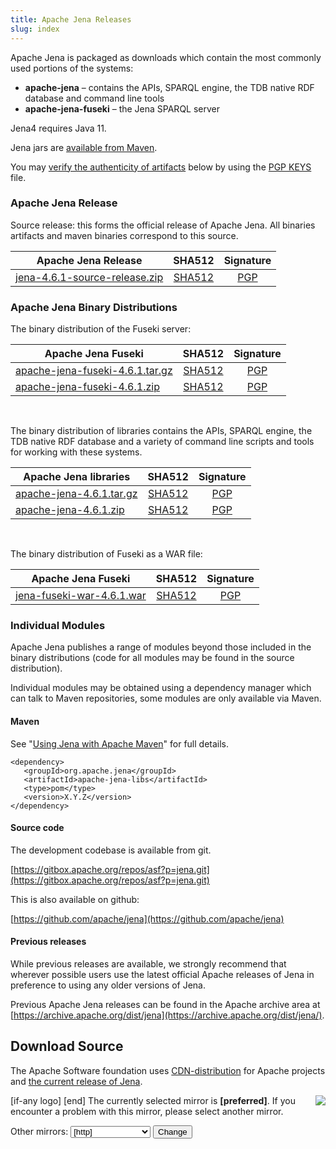 ```yaml
---
title: Apache Jena Releases
slug: index
---
```

Apache Jena is packaged as downloads which contain the most commonly used portions of the systems:

- **apache-jena** &ndash; contains the APIs, SPARQL engine, the TDB native RDF database and command line tools
- **apache-jena-fuseki** &ndash; the Jena SPARQL server

Jena4 requires Java 11.

Jena jars are [available from Maven](maven.html).

You may [verify the authenticity of artifacts](https://www.apache.org/info/verification.html) below by using the [PGP KEYS](https://downloads.apache.org/jena/KEYS) file.

### Apache Jena Release

Source release: this forms the official release of Apache Jena. All binaries artifacts and maven binaries correspond to this source.

| Apache Jena Release | SHA512 | Signature |
| ------------ | :----: | :-------: |
|<a href="[preferred]jena/source/jena-4.6.1-source-release.zip">jena-4.6.1-source-release.zip</a> | [SHA512](https://downloads.apache.org/jena/source/jena-4.6.1-source-release.zip.sha512) | [PGP](https://downloads.apache.org/jena/source/jena-4.6.1-source-release.zip.asc) |

### Apache Jena Binary Distributions

The binary distribution of the Fuseki server:

| Apache Jena Fuseki  | SHA512 | Signature |
| ------------ | :----: | :-------: |
| <a href="[preferred]jena/binaries/apache-jena-fuseki-4.6.1.tar.gz">apache-jena-fuseki-4.6.1.tar.gz</a> | [SHA512](https://downloads.apache.org/jena/binaries/apache-jena-fuseki-4.6.1.tar.gz.sha512) | [PGP](https://downloads.apache.org/jena/binaries/apache-jena-fuseki-4.6.1.tar.gz.asc) |
| <a href="[preferred]jena/binaries/apache-jena-fuseki-4.6.1.zip">apache-jena-fuseki-4.6.1.zip</a> | [SHA512](https://downloads.apache.org/jena/binaries/apache-jena-fuseki-4.6.1.zip.sha512) | [PGP](https://downloads.apache.org/jena/binaries/apache-jena-fuseki-4.6.1.zip.asc) |

<p>&nbsp;</p>
The binary distribution of libraries contains the APIs, SPARQL engine, the TDB native RDF database and a variety of command line scripts and tools for working with these systems.

| Apache Jena libraries | SHA512 | Signature |
| ------------ | :----: | :-------: |
|<a href="[preferred]jena/binaries/apache-jena-4.6.1.tar.gz">apache-jena-4.6.1.tar.gz</a> | [SHA512](https://downloads.apache.org/jena/binaries/apache-jena-4.6.1.tar.gz.sha512) | [PGP](https://downloads.apache.org/jena/binaries/apache-jena-4.6.1.tar.gz.asc) |
| <a href="[preferred]jena/binaries/apache-jena-4.6.1.zip">apache-jena-4.6.1.zip</a> | [SHA512](https://downloads.apache.org/jena/binaries/apache-jena-4.6.1.zip.sha512) | [PGP](https://downloads.apache.org/jena/binaries/apache-jena-4.6.1.zip.asc)

<p>&nbsp;</p>
The binary distribution of Fuseki as a WAR file:

| Apache Jena Fuseki  | SHA512 | Signature |
| ------------ | :----: | :-------: |
| <a href="[preferred]jena/binaries/jena-fuseki-war-4.6.1.war">jena-fuseki-war-4.6.1.war</a> | [SHA512](https://downloads.apache.org/jena/binaries/jena-fuseki-war-4.6.1.war.sha512) | [PGP](https://downloads.apache.org/jena/binaries/jena-fuseki-war-4.6.1.war.asc) |

### Individual Modules

Apache Jena publishes a range of modules beyond those included in the binary distributions (code for all modules may be found in the source distribution).

Individual modules may be obtained using a dependency manager which can talk to Maven repositories, some modules are only available via Maven.

#### Maven

See "[Using Jena with Apache Maven](maven.html)" for full details.

    <dependency>
       <groupId>org.apache.jena</groupId>
       <artifactId>apache-jena-libs</artifactId>
       <type>pom</type>
       <version>X.Y.Z</version>
    </dependency>

#### Source code

The development codebase is available from git.

[https://gitbox.apache.org/repos/asf?p=jena.git](https://gitbox.apache.org/repos/asf?p=jena.git)

This is also available on github:

[https://github.com/apache/jena](https://github.com/apache/jena)

#### Previous releases

While previous releases are available, we strongly recommend that wherever
possible users use the latest official Apache releases of Jena in
preference to using any older versions of Jena.

Previous Apache Jena releases can be found in the Apache archive area
at [https://archive.apache.org/dist/jena](https://archive.apache.org/dist/jena/).

## Download Source

The Apache Software foundation uses [CDN-distribution](https://dlcdn.apache.org/) for Apache
projects and [the current release of Jena](https://dlcdn.apache.org/jena/).

<p>[if-any logo]
<a href="[link]">
  <img align="right" src="[logo]" border="0" />
</a>[end]
The currently selected mirror is <b>[preferred]</b>.  If you encounter a problem with this mirror, please select another
mirror.

<form action="[location]" method="get" id="SelectMirror">
Other mirrors: <select name="Preferred">
[if-any http]
  [for http]<option value="[http]">[http]</option>[end]
[end]

[if-any ftp]
  [for ftp]<option value="[ftp]">[ftp]</option>[end]
[end]
[if-any backup]
  [for backup]<option value="[backup]">[backup]
  (backup)</option>[end]
[end]
</select>
<input type="submit" value="Change" />
</form>
